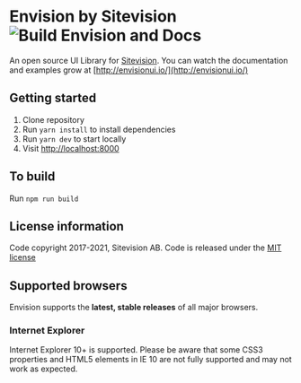 # Envision by Sitevision ![Build Envision and Docs](https://github.com/sitevision/envision/workflows/Build%20Envision%20and%20Docs/badge.svg)

An open source UI Library for [Sitevision](https://www.sitevision.se/). You can watch the documentation and examples grow at [http://envisionui.io/](http://envisionui.io/)

## Getting started

1. Clone repository
2. Run `yarn install` to install dependencies
3. Run `yarn dev` to start locally
4. Visit [http://localhost:8000](http://localhost:8000)

## To build

Run `npm run build`

## License information

Code copyright 2017-2021, Sitevision AB. Code is released under the [MIT license](https://github.com/sitevision/envision/blob/master/LICENSE)

## Supported browsers

Envision supports the **latest, stable releases** of all major browsers.

### Internet Explorer

Internet Explorer 10+ is supported. Please be aware that some CSS3 properties and HTML5 elements in IE 10 are not fully supported and may not work as expected.
